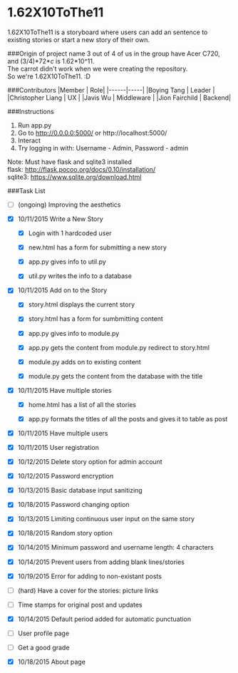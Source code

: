 # 1.62X10ToThe11

1.62X10ToThe11 is a storyboard where users can add an sentence to existing stories or start a new story of their own.

###Origin of project name
3 out of 4 of us in the group have Acer C720, and (3/4)\*72\**c* is 1.62\*10^11.  
The carrot didn't work when we were creating the repository.  
So we're 1.62X10ToThe11. :D

###Contributors
|Member | Role|
|------|-----|
|Boying Tang | Leader  |
|Christopher Liang | UX  |
|Javis Wu | Middleware  |
|Jion Fairchild | Backend|

###Instructions
1. Run app.py
2. Go to http://0.0.0.0:5000/ or http://localhost:5000/
3. Interact  
4. Try logging in with: Username - Admin, Password - admin

Note: Must have flask and sqlite3 installed  
flask: http://flask.pocoo.org/docs/0.10/installation/  
sqlite3: https://www.sqlite.org/download.html 

###Task List
- [ ] \(ongoing\) Improving the aesthetics
- [x] 10/11/2015 Write a New Story

  - [x] Login with 1 hardcoded user 
  - [x] new.html has a form for submitting a new story

  - [x] app.py gives info to util.py

  - [x] util.py writes the info to a database

- [x] 10/11/2015 Add on to the Story
  - [x] story.html displays the current story
  - [x] story.html has a form for sumbmitting content

  - [x] app.py gives info to module.py
  - [x] app.py gets the content from module.py redirect to story.html

  - [x] module.py adds on to existing content
  - [x] module.py gets the content from the database with the title

- [x] 10/11/2015 Have multiple stories
  - [x] home.html has a list of all the stories 

  - [x] app.py formats the titles of all the posts and gives it to table as post

- [x] 10/11/2015 Have multiple users
- [x] 10/11/2015 User registration
- [x] 10/12/2015 Delete story option for admin account
- [x] 10/12/2015 Password encryption
- [x] 10/13/2015 Basic database input sanitizing
- [x] 10/18/2015 Password changing option
- [x] 10/13/2015 Limiting continuous user input on the same story
- [x] 10/18/2015 Random story option
- [x] 10/14/2015 Minimum password and username length: 4 characters
- [x] 10/14/2015 Prevent users from adding blank lines/stories
- [x] 10/19/2015 Error for adding to non-existant posts
- [ ] \(hard\) Have a cover for the stories: picture links
- [ ] Time stamps for original post and updates
- [x] 10/14/2015 Default period added for automatic punctuation
- [ ] User profile page
- [ ] Get a good grade
- [x] 10/18/2015 About page